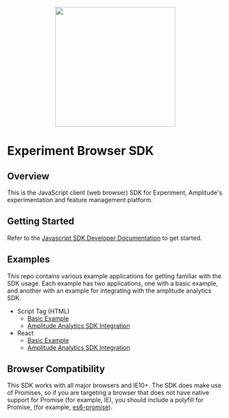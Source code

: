 <p align="center">
  <a href="https://amplitude.com" target="_blank" align="center">
    <img src="https://static.amplitude.com/lightning/46c85bfd91905de8047f1ee65c7c93d6fa9ee6ea/static/media/amplitude-logo-with-text.4fb9e463.svg" width="280">
  </a>
  <br />
</p>


# Experiment Browser SDK

## Overview

This is the JavaScript client (web browser) SDK for Experiment, Amplitude's
experimentation and feature management platform.

## Getting Started

Refer to the [Javascript SDK Developer Documentation](https://www.docs.developers.amplitude.com/experiment/sdks/javascript-sdk/) to get started.

## Examples

This repo contains various example applications for getting familiar with the 
SDK usage. Each example has two applications, one with a basic example, and 
another with an example for integrating with the amplitude analytics SDK.

 * Script Tag (HTML)
   * [Basic Example](https://github.com/amplitude/experiment-js-client/tree/main/examples/html-app/basic)
   * [Amplitude Analytics SDK Integration](https://github.com/amplitude/experiment-js-client/tree/main/examples/html-app/amplitude-integration)
* React
   * [Basic Example](https://github.com/amplitude/experiment-js-client/tree/main/examples/react-app/basic)
   * [Amplitude Analytics SDK Integration](https://github.com/amplitude/experiment-js-client/tree/main/examples/react-app/amplitude-integration)

## Browser Compatibility

This SDK works with all major browsers and IE10+. The SDK does make use of
Promises, so if you are targeting a browser that does not have native support
for Promise (for example, IE), you should include a polyfill for Promise, (for
example, [es6-promise](https://github.com/stefanpenner/es6-promise)).
